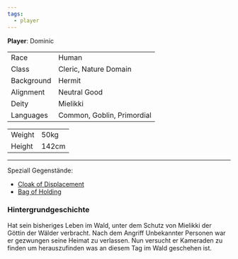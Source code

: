 ```yaml
---
tags:
  - player
---
```

**Player**: Dominic

|            |                            |
| ---------- | -------------------------- |
| Race       | Human                      |
| Class      | Cleric, Nature Domain      |
| Background | Hermit                     |
| Alignment  | Neutral Good               |
| Deity      | Mielikki                   |
| Languages  | Common, Goblin, Primordial |

|        |       |
| ------ | ----- |
| Weight | 50kg  |
| Height | 142cm |

---

Speziall Gegenstände:
- [Cloak of Displacement](Equipment.md#Cloak%20of%20Displacement) 
- [Bag of Holding](Equipment.md#Bag%20of%20Holding) 

### Hintergrundgeschichte
Hat sein bisheriges Leben im Wald, unter dem Schutz von Mielikki der Göttin der Wälder verbracht. Nach dem Angriff Unbekannter Personen war er gezwungen seine Heimat zu verlassen. Nun versucht er Kameraden zu finden um herauszufinden was an diesem Tag im Wald geschehen ist.
